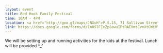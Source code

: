 ```yaml
---
layout: event
title: Red Hook Family Festival
time: 10AM - 4PM
location: <a href="http://goo.gl/maps/JNXuH">P.S.15, 71 Sullivan Street, Red Hook, Brooklyn, NY</a>
link: https://docs.google.com/forms/d/1n09lFEeZp8awuIPtRAEVmtCvxXtGWiVYvqIlCtEhgsQ/viewform
---
```

We will be setting up and running activities for the kids at the festival. Lunch will be provided ^_^